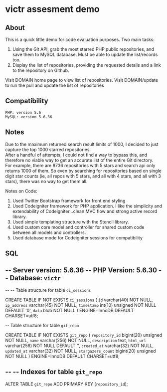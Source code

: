 # victr assesment demo

## About

This is a quick little demo for code evaluation purposes.  Two main tasks:
1. Using the Git API, grab the most starred PHP public repositories, and save them to MySQL database.  Must be able to update the list/records too.
2. Display the list of repositories, providing the requested details and a link to the repository on Github.

Visit DOMAIN home page to view list of repositories.
Visit DOMAIN/update to run the pull and update the list of repositories 

## Compatibility

    PHP: version 5.6
    MySQL: version 5.6.36
    

## Notes

Due to the maximum returned search result limits of 1000, I decided to just capture the top 1000 starred repositories.  
After a handful of attempts, I could not find a way to bypass this, and therefore no viable way to get an accurate list of the entire Git directory.  
For example, there are 8736 repositories with 5 stars and search api only returns 1000 of them. So even by searching for repositories based on single digit star counts (ie, all repos with 5 stars, and all with 4 stars, and all with 3 stars), there was no way to get them all.

Notes on Code:
1. Used Twitter Bootstrap framework for front end styling
2. Used Codeigniter framework for PHP application.  I like the simplicity and extendability of Codeigniter...clean MVC flow and strong active record library.
3. Used simple templating structure with the Stencil library.
4. Used custom core model and controller for shared custom code between all models and controllers.
5. Used database mode for Codeigniter sessions for compatibility


## SQL

-- Server version: 5.6.36
-- PHP Version: 5.6.30
-- Database: `victr`
--
--
-- Table structure for table `ci_sessions`

CREATE TABLE IF NOT EXISTS `ci_sessions` (
  `id` varchar(40) NOT NULL,
  `ip_address` varchar(45) NOT NULL,
  `timestamp` int(10) unsigned NOT NULL DEFAULT '0',
  `data` blob NOT NULL
) ENGINE=InnoDB DEFAULT CHARSET=utf8;

-- Table structure for table `git_repo`

CREATE TABLE IF NOT EXISTS `git_repo` (
  `repository_id` bigint(20) unsigned NOT NULL,
  `name` varchar(256) NOT NULL,
  `description` text,
  `html_url` varchar(256) NOT NULL DEFAULT '',
  `created_at` varchar(32) NOT NULL,
  `updated_at` varchar(32) NOT NULL,
  `stargazers_count` bigint(20) unsigned NOT NULL
) ENGINE=InnoDB DEFAULT CHARSET=utf8;

--
-- Indexes for table `git_repo`
--
ALTER TABLE `git_repo`
  ADD PRIMARY KEY (`repository_id`);
